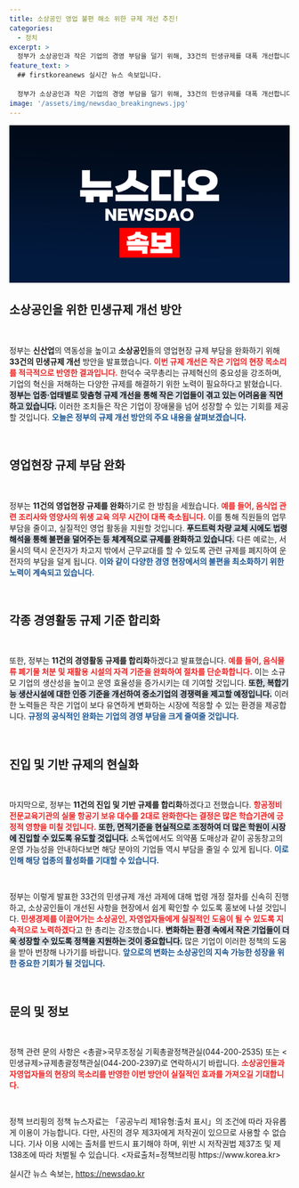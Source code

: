```yaml
---
title: 소상공인 영업 불편 해소 위한 규제 개선 추진!
categories:
  - 정치
excerpt: >
  정부가 소상공인과 작은 기업의 경영 부담을 덜기 위해, 33건의 민생규제를 대폭 개선합니다. 영업 현장의 규제 완화와 경영환경 개선이 기대되는 이번 조치는 기업의 혁신을 촉진하고, 경제 회복에 큰 도움이 될 전망입니다.
feature_text: >
  ## firstkoreanews 실시간 뉴스 속보입니다.

  정부가 소상공인과 작은 기업의 경영 부담을 덜기 위해, 33건의 민생규제를 대폭 개선합니다. 영업 현장의 규제 완화와 경영환경 개선이 기대되는 이번 조치는 기업의 혁신을 촉진하고, 경제 회복에 큰 도움이 될 전망입니다.
image: '/assets/img/newsdao_breakingnews.jpg'
---
```


<p><img src="/assets/img/newsdao_breakingnews.jpg" alt="firstkoreanews 속보" /></p>

<h2 data-ke-size="size26">소상공인을 위한 민생규제 개선 방안</h2>

<p data-ke-size="size16">&nbsp;</p>

<p>정부는 <strong>신산업</strong>의 역동성을 높이고 <strong>소상공인</strong>들의 영업현장 규제 부담을 완화하기 위해 <strong>33건의 민생규제 개선</strong> 방안을 발표했습니다. <b><span style="color: #ee2323;">이번 규제 개선은 작은 기업의 현장 목소리를 적극적으로 반영한 결과입니다.</span></b> 한덕수 국무총리는 규제혁신의 중요성을 강조하며, 기업의 혁신을 저해하는 다양한 규제를 해결하기 위한 노력이 필요하다고 밝혔습니다. <b><span style="background-color: #21538527;">정부는 업종·업태별로 맞춤형 규제 개선을 통해 작은 기업들이 겪고 있는 어려움을 직면하고 있습니다.</span></b> 이러한 조치들은 작은 기업이 장애물을 넘어 성장할 수 있는 기회를 제공할 것입니다. <b><span style="color: #1a5490;">오늘은 정부의 규제 개선 방안의 주요 내용을 살펴보겠습니다.</span></b></p>

<p data-ke-size="size16">&nbsp;</p>

<h2 data-ke-size="size26">영업현장 규제 부담 완화</h2>

<p data-ke-size="size16">&nbsp;</p>

<p>정부는 <strong>11건의 영업현장 규제를 완화</strong>하기로 한 방침을 세웠습니다. <b><span style="color: #ee2323;">예를 들어, 음식업 관련 조리사와 영양사의 위생 교육 의무 시간이 대폭 축소됩니다.</span></b> 이를 통해 직원들의 업무 부담을 줄이고, 실질적인 영업 활동을 지원할 것입니다. <b><span style="background-color: #21538527;">푸드트럭 차량 교체 시에도 법령 해석을 통해 불편을 덜어주는 등 체계적으로 규제를 완화하고 있습니다.</span></b> 다른 예로는, 서울시의 택시 운전자가 차고지 밖에서 근무교대를 할 수 있도록 관련 규제를 폐지하여 운전자의 부담을 덜게 됩니다. <b><span style="color: #1a5490;">이와 같이 다양한 경영 현장에서의 불편을 최소화하기 위한 노력이 계속되고 있습니다.</span></b></p>

<p data-ke-size="size16">&nbsp;</p>

<h2 data-ke-size="size26">각종 경영활동 규제 기준 합리화</h2>

<p data-ke-size="size16">&nbsp;</p>

<p>또한, 정부는 <strong>11건의 경영활동 규제를 합리화</strong>하겠다고 발표했습니다. <b><span style="color: #ee2323;">예를 들어, 음식물류 폐기물 처분 및 재활용 시설의 자격 기준을 완화하여 절차를 단순화합니다.</span></b> 이는 소규모 기업의 생산성을 높이고 운영 효율성을 증가시키는 데 기여할 것입니다. <b><span style="background-color: #21538527;">또한, 복합기능 생산시설에 대한 인증 기준을 개선하여 중소기업의 경쟁력을 제고할 예정입니다.</span></b> 이러한 노력들은 작은 기업이 보다 유연하게 변화하는 시장에 적응할 수 있는 환경을 제공합니다. <b><span style="color: #1a5490;">규정의 공식적인 완화는 기업의 경영 부담을 크게 줄여줄 것입니다.</span></b></p>

<p data-ke-size="size16">&nbsp;</p>

<h2 data-ke-size="size26">진입 및 기반 규제의 현실화</h2>

<p data-ke-size="size16">&nbsp;</p>

<p>마지막으로, 정부는 <strong>11건의 진입 및 기반 규제를 합리화</strong>하겠다고 전했습니다. <b><span style="color: #ee2323;">항공정비 전문교육기관의 실물 항공기 보유 대수를 2대로 완화한다는 결정은 많은 학습기관에 긍정적 영향을 미칠 것입니다.</span></b> <b><span style="background-color: #21538527;">또한, 면적기준을 현실적으로 조정하여 더 많은 학원이 시장에 진입할 수 있도록 유도할 것입니다.</span></b> 소독업에서도 의약품 도매상과 같이 공동창고의 운영 가능성을 안내하다보면 해당 분야의 기업들 역시 부담을 줄일 수 있게 됩니다. <b><span style="color: #1a5490;">이로 인해 해당 업종의 활성화를 기대할 수 있습니다.</span></b></p>

<p data-ke-size="size16">&nbsp;</p>

<p>정부는 이렇게 발표한 33건의 민생규제 개선 과제에 대해 법령 개정 절차를 신속히 진행하고, 소상공인들이 개선된 사항을 현장에서 쉽게 확인할 수 있도록 홍보에 나설 것입니다. <b><span style="color: #ee2323;">민생경제를 이끌어가는 소상공인, 자영업자들에게 실질적인 도움이 될 수 있도록 지속적으로 노력하겠다</span></b>고 한 총리는 강조했습니다. <b><span style="background-color: #21538527;">변화하는 환경 속에서 작은 기업들이 더욱 성장할 수 있도록 정책을 지원하는 것이 중요합니다.</span></b> 많은 기업이 이러한 정책의 도움을 받아 번창해 나가기를 바랍니다. <b><span style="color: #1a5490;">앞으로의 변화는 소상공인의 지속 가능한 성장을 위한 중요한 기회가 될 것입니다.</span></b></p>

<p data-ke-size="size16">&nbsp;</p>

<h2 data-ke-size="size26">문의 및 정보</h2>

<p data-ke-size="size16">&nbsp;</p>

<p>정책 관련 문의 사항은 &lt;총괄&gt;국무조정실 기획총괄정책관실(044-200-2535) 또는 &lt;민생규제&gt;규제총괄정책관실(044-200-2397)로 연락하시기 바랍니다. <b><span style="color: #ee2323;">소상공인들과 자영업자들의 현장의 목소리를 반영한 이번 방안이 실질적인 효과를 가져오길 기대합니다.</span></b></p>

<p data-ke-size="size16">&nbsp;</p>

<p>정책 브리핑의 정책 뉴스자료는 「공공누리 제1유형:출처 표시」의 조건에 따라 자유롭게 이용이 가능합니다. 다만, 사진의 경우 제3자에게 저작권이 있으므로 사용할 수 없습니다. 기사 이용 시에는 출처를 반드시 표기해야 하며, 위반 시 저작권법 제37조 및 제138조에 따라 처벌될 수 있습니다. &lt;자료출처=정책브리핑 https://www.korea.kr></p>
실시간 뉴스 속보는, <a href="https://newsdao.kr" rel="dofollow">https://newsdao.kr</a>



